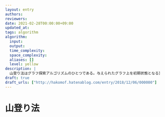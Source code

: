 ```yaml
---
layout: entry
authors:
reviewers:
date: 2021-02-28T00:00:00+09:00
updated_at:
tags: algorithm
algorithm:
  input:
  output:
  time_complexity:
  space_complexity:
  aliases: []
  level: yellow
description: |
  山登り法はグラフ探索アルゴリズムのひとつである。与えられたグラフ上を初期状態となる頂点から初めてランダムウォークのように探索していくが、評価関数 $\varphi : V \to \mathbb{R}$ をあらかじめ固定しておき、評価値が改善する場合のみ遷移をするようにする。貪欲法の一種である。
draft: true
draft_urls: ["http://hakomof.hatenablog.com/entry/2018/12/06/000000"]
---
```


# 山登り法
